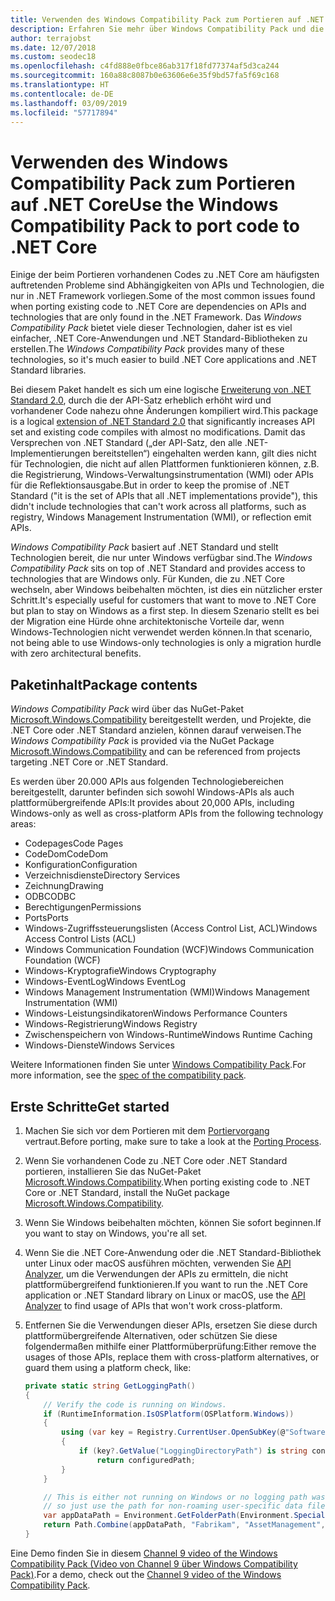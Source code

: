 ```yaml
---
title: Verwenden des Windows Compatibility Pack zum Portieren auf .NET Core
description: Erfahren Sie mehr über Windows Compatibility Pack und die Verwendungsmöglichkeiten, um vorhandenen .NET Framework-Code auf .NET Core zu portieren
author: terrajobst
ms.date: 12/07/2018
ms.custom: seodec18
ms.openlocfilehash: c4fd888e0fbce86ab317f18fd77374af5d3ca244
ms.sourcegitcommit: 160a88c8087b0e63606e6e35f9bd57fa5f69c168
ms.translationtype: HT
ms.contentlocale: de-DE
ms.lasthandoff: 03/09/2019
ms.locfileid: "57717894"
---
```

# <a name="use-the-windows-compatibility-pack-to-port-code-to-net-core"></a><span data-ttu-id="6115a-103">Verwenden des Windows Compatibility Pack zum Portieren auf .NET Core</span><span class="sxs-lookup"><span data-stu-id="6115a-103">Use the Windows Compatibility Pack to port code to .NET Core</span></span>

<span data-ttu-id="6115a-104">Einige der beim Portieren vorhandenen Codes zu .NET Core am häufigsten auftretenden Probleme sind Abhängigkeiten von APIs und Technologien, die nur in .NET Framework vorliegen.</span><span class="sxs-lookup"><span data-stu-id="6115a-104">Some of the most common issues found when porting existing code to .NET Core are dependencies on APIs and technologies that are only found in the .NET Framework.</span></span> <span data-ttu-id="6115a-105">Das *Windows Compatibility Pack* bietet viele dieser Technologien, daher ist es viel einfacher, .NET Core-Anwendungen und .NET Standard-Bibliotheken zu erstellen.</span><span class="sxs-lookup"><span data-stu-id="6115a-105">The *Windows Compatibility Pack* provides many of these technologies, so it's much easier to build .NET Core applications and .NET Standard libraries.</span></span>

<span data-ttu-id="6115a-106">Bei diesem Paket handelt es sich um eine logische [Erweiterung von .NET Standard 2.0](../whats-new/dotnet-core-2-0.md#api-changes-and-library-support), durch die der API-Satz erheblich erhöht wird und vorhandener Code nahezu ohne Änderungen kompiliert wird.</span><span class="sxs-lookup"><span data-stu-id="6115a-106">This package is a logical [extension of .NET Standard 2.0](../whats-new/dotnet-core-2-0.md#api-changes-and-library-support) that significantly increases API set and existing code compiles with almost no modifications.</span></span> <span data-ttu-id="6115a-107">Damit das Versprechen von .NET Standard („der API-Satz, den alle .NET-Implementierungen bereitstellen“) eingehalten werden kann, gilt dies nicht für Technologien, die nicht auf allen Plattformen funktionieren können, z.B. die Registrierung, Windows-Verwaltungsinstrumentation (WMI) oder APIs für die Reflektionsausgabe.</span><span class="sxs-lookup"><span data-stu-id="6115a-107">But in order to keep the promise of .NET Standard ("it is the set of APIs that all .NET implementations provide"), this didn't include technologies that can't work across all platforms, such as registry, Windows Management Instrumentation (WMI), or reflection emit APIs.</span></span>

<span data-ttu-id="6115a-108">*Windows Compatibility Pack* basiert auf .NET Standard und stellt Technologien bereit, die nur unter Windows verfügbar sind.</span><span class="sxs-lookup"><span data-stu-id="6115a-108">The *Windows Compatibility Pack* sits on top of .NET Standard and provides access to technologies that are Windows only.</span></span> <span data-ttu-id="6115a-109">Für Kunden, die zu .NET Core wechseln, aber Windows beibehalten möchten, ist dies ein nützlicher erster Schritt.</span><span class="sxs-lookup"><span data-stu-id="6115a-109">It's especially useful for customers that want to move to .NET Core but plan to stay on Windows as a first step.</span></span> <span data-ttu-id="6115a-110">In diesem Szenario stellt es bei der Migration eine Hürde ohne architektonische Vorteile dar, wenn Windows-Technologien nicht verwendet werden können.</span><span class="sxs-lookup"><span data-stu-id="6115a-110">In that scenario, not being able to use Windows-only technologies is only a migration hurdle with zero architectural benefits.</span></span>

## <a name="package-contents"></a><span data-ttu-id="6115a-111">Paketinhalt</span><span class="sxs-lookup"><span data-stu-id="6115a-111">Package contents</span></span>

<span data-ttu-id="6115a-112">*Windows Compatibility Pack* wird über das NuGet-Paket [Microsoft.Windows.Compatibility](https://www.nuget.org/packages/Microsoft.Windows.Compatibility) bereitgestellt werden, und Projekte, die .NET Core oder .NET Standard anzielen, können darauf verweisen.</span><span class="sxs-lookup"><span data-stu-id="6115a-112">The *Windows Compatibility Pack* is provided via the NuGet Package [Microsoft.Windows.Compatibility](https://www.nuget.org/packages/Microsoft.Windows.Compatibility) and can be referenced from projects targeting .NET Core or .NET Standard.</span></span>

<span data-ttu-id="6115a-113">Es werden über 20.000 APIs aus folgenden Technologiebereichen bereitgestellt, darunter befinden sich sowohl Windows-APIs als auch plattformübergreifende APIs:</span><span class="sxs-lookup"><span data-stu-id="6115a-113">It provides about 20,000 APIs, including Windows-only as well as cross-platform APIs from the following technology areas:</span></span>

* <span data-ttu-id="6115a-114">Codepages</span><span class="sxs-lookup"><span data-stu-id="6115a-114">Code Pages</span></span>
* <span data-ttu-id="6115a-115">CodeDom</span><span class="sxs-lookup"><span data-stu-id="6115a-115">CodeDom</span></span>
* <span data-ttu-id="6115a-116">Konfiguration</span><span class="sxs-lookup"><span data-stu-id="6115a-116">Configuration</span></span>
* <span data-ttu-id="6115a-117">Verzeichnisdienste</span><span class="sxs-lookup"><span data-stu-id="6115a-117">Directory Services</span></span>
* <span data-ttu-id="6115a-118">Zeichnung</span><span class="sxs-lookup"><span data-stu-id="6115a-118">Drawing</span></span>
* <span data-ttu-id="6115a-119">ODBC</span><span class="sxs-lookup"><span data-stu-id="6115a-119">ODBC</span></span>
* <span data-ttu-id="6115a-120">Berechtigungen</span><span class="sxs-lookup"><span data-stu-id="6115a-120">Permissions</span></span>
* <span data-ttu-id="6115a-121">Ports</span><span class="sxs-lookup"><span data-stu-id="6115a-121">Ports</span></span>
* <span data-ttu-id="6115a-122">Windows-Zugriffssteuerungslisten (Access Control List, ACL)</span><span class="sxs-lookup"><span data-stu-id="6115a-122">Windows Access Control Lists (ACL)</span></span>
* <span data-ttu-id="6115a-123">Windows Communication Foundation (WCF)</span><span class="sxs-lookup"><span data-stu-id="6115a-123">Windows Communication Foundation (WCF)</span></span>
* <span data-ttu-id="6115a-124">Windows-Kryptografie</span><span class="sxs-lookup"><span data-stu-id="6115a-124">Windows Cryptography</span></span>
* <span data-ttu-id="6115a-125">Windows-EventLog</span><span class="sxs-lookup"><span data-stu-id="6115a-125">Windows EventLog</span></span>
* <span data-ttu-id="6115a-126">Windows Management Instrumentation (WMI)</span><span class="sxs-lookup"><span data-stu-id="6115a-126">Windows Management Instrumentation (WMI)</span></span>
* <span data-ttu-id="6115a-127">Windows-Leistungsindikatoren</span><span class="sxs-lookup"><span data-stu-id="6115a-127">Windows Performance Counters</span></span>
* <span data-ttu-id="6115a-128">Windows-Registrierung</span><span class="sxs-lookup"><span data-stu-id="6115a-128">Windows Registry</span></span>
* <span data-ttu-id="6115a-129">Zwischenspeichern von Windows-Runtime</span><span class="sxs-lookup"><span data-stu-id="6115a-129">Windows Runtime Caching</span></span>
* <span data-ttu-id="6115a-130">Windows-Dienste</span><span class="sxs-lookup"><span data-stu-id="6115a-130">Windows Services</span></span>

<span data-ttu-id="6115a-131">Weitere Informationen finden Sie unter [Windows Compatibility Pack](https://github.com/dotnet/designs/blob/master/accepted/compat-pack/compat-pack.md).</span><span class="sxs-lookup"><span data-stu-id="6115a-131">For more information, see the [spec of the compatibility pack](https://github.com/dotnet/designs/blob/master/accepted/compat-pack/compat-pack.md).</span></span>

## <a name="get-started"></a><span data-ttu-id="6115a-132">Erste Schritte</span><span class="sxs-lookup"><span data-stu-id="6115a-132">Get started</span></span>

1. <span data-ttu-id="6115a-133">Machen Sie sich vor dem Portieren mit dem [Portiervorgang](index.md) vertraut.</span><span class="sxs-lookup"><span data-stu-id="6115a-133">Before porting, make sure to take a look at the [Porting Process](index.md).</span></span>

2. <span data-ttu-id="6115a-134">Wenn Sie vorhandenen Code zu .NET Core oder .NET Standard portieren, installieren Sie das NuGet-Paket [Microsoft.Windows.Compatibility](https://www.nuget.org/packages/Microsoft.Windows.Compatibility).</span><span class="sxs-lookup"><span data-stu-id="6115a-134">When porting existing code to .NET Core or .NET Standard, install the NuGet package [Microsoft.Windows.Compatibility](https://www.nuget.org/packages/Microsoft.Windows.Compatibility).</span></span>

3. <span data-ttu-id="6115a-135">Wenn Sie Windows beibehalten möchten, können Sie sofort beginnen.</span><span class="sxs-lookup"><span data-stu-id="6115a-135">If you want to stay on Windows, you're all set.</span></span>

4. <span data-ttu-id="6115a-136">Wenn Sie die .NET Core-Anwendung oder die .NET Standard-Bibliothek unter Linux oder macOS ausführen möchten, verwenden Sie [API Analyzer](https://devblogs.microsoft.com/dotnet/introducing-api-analyzer/), um die Verwendungen der APIs zu ermitteln, die nicht plattformübergreifend funktionieren.</span><span class="sxs-lookup"><span data-stu-id="6115a-136">If you want to run the .NET Core application or .NET Standard library on Linux or macOS, use the [API Analyzer](https://devblogs.microsoft.com/dotnet/introducing-api-analyzer/) to find usage of APIs that won't work cross-platform.</span></span>

5. <span data-ttu-id="6115a-137">Entfernen Sie die Verwendungen dieser APIs, ersetzen Sie diese durch plattformübergreifende Alternativen, oder schützen Sie diese folgendermaßen mithilfe einer Plattformüberprüfung:</span><span class="sxs-lookup"><span data-stu-id="6115a-137">Either remove the usages of those APIs, replace them with cross-platform alternatives, or guard them using a platform check, like:</span></span>

    ```csharp
    private static string GetLoggingPath()
    {
        // Verify the code is running on Windows.
        if (RuntimeInformation.IsOSPlatform(OSPlatform.Windows))
        {
            using (var key = Registry.CurrentUser.OpenSubKey(@"Software\Fabrikam\AssetManagement"))
            {
                if (key?.GetValue("LoggingDirectoryPath") is string configuredPath)
                    return configuredPath;
            }
        }

        // This is either not running on Windows or no logging path was configured,
        // so just use the path for non-roaming user-specific data files.
        var appDataPath = Environment.GetFolderPath(Environment.SpecialFolder.LocalApplicationData);
        return Path.Combine(appDataPath, "Fabrikam", "AssetManagement", "Logging");
    }
    ```

<span data-ttu-id="6115a-138">Eine Demo finden Sie in diesem [Channel 9 video of the Windows Compatibility Pack (Video von Channel 9 über Windows Compatibility Pack)](https://channel9.msdn.com/Events/Connect/2017/T123).</span><span class="sxs-lookup"><span data-stu-id="6115a-138">For a demo, check out the [Channel 9 video of the Windows Compatibility Pack](https://channel9.msdn.com/Events/Connect/2017/T123).</span></span>
